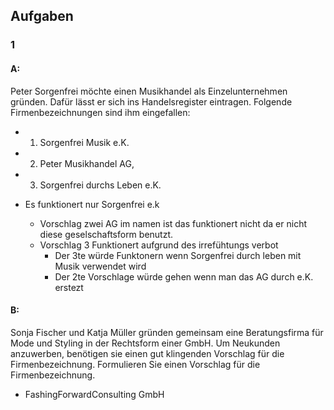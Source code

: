 ## Aufgaben

### 1
  #### A:
   Peter Sorgenfrei möchte einen Musikhandel als Einzelunternehmen gründen. 
   Dafür lässt er sich ins Handelsregister eintragen. Folgende Firmenbezeichnungen sind ihm eingefallen:	
   - 1) Sorgenfrei Musik e.K. 
   - 2) Peter Musikhandel AG, 
   - 3) Sorgenfrei durchs Leben e.K.

 - Es funktionert nur Sorgenfrei e.k 
    - Vorschlag zwei AG im namen ist das funktionert nicht da er nicht diese geselschaftsform benutzt.
    - Vorschlag 3 Funktionert aufgrund des irrefühtungs verbot
       -  Der 3te würde Funktonern wenn Sorgenfrei durch leben mit Musik verwendet wird
       - Der 2te Vorschlage würde gehen wenn man das AG durch e.K. erstezt
  
  #### B:
   Sonja Fischer und Katja Müller gründen gemeinsam eine Beratungsfirma für Mode und Styling in der Rechtsform einer GmbH.
   Um Neukunden anzuwerben, benötigen sie einen gut klingenden Vorschlag für die Firmenbezeichnung.
   Formulieren Sie einen Vorschlag für die Firmenbezeichnung.
   - FashingForwardConsulting GmbH